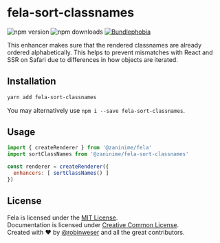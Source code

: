 # fela-sort-classnames

<img alt="npm version" src="https://badge.fury.io/js/fela-sort-classnames.svg"> <img alt="npm downloads" src="https://img.shields.io/npm/dm/fela-sort-classnames.svg"> <a href="https://bundlephobia.com/result?p=fela-sort-classnames@latest"><img alt="Bundlephobia" src="https://img.shields.io/bundlephobia/minzip/fela-sort-classnames.svg"></a>

This enhancer makes sure that the rendered classnames are already ordered alphabetically. This helps to prevent mismatches with React and SSR on Safari due to differences in how objects are iterated.

## Installation
```sh
yarn add fela-sort-classnames
```
You may alternatively use `npm i --save fela-sort-classnames`.

## Usage
```javascript
import { createRenderer } from '@zaninime/fela'
import sortClassNames from '@zaninime/fela-sort-classnames'

const renderer = createRenderer({
  enhancers: [ sortClassNames() ]
})
```
## License
Fela is licensed under the [MIT License](http://opensource.org/licenses/MIT).<br>
Documentation is licensed under [Creative Common License](http://creativecommons.org/licenses/by/4.0/).<br>
Created with ♥ by [@robinweser](http://weser.io) and all the great contributors.
